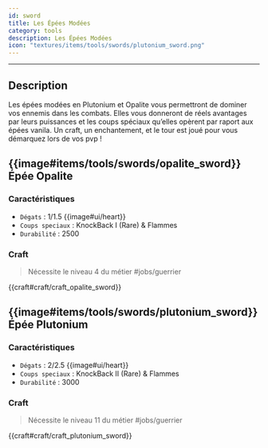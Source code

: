 ```yaml
---
id: sword
title: Les Épées Modées
category: tools
description: Les Épées Modées
icon: "textures/items/tools/swords/plutonium_sword.png"
---
```

___
## Description

Les épées modées en Plutonium et Opalite vous permettront de dominer vos ennemis dans les combats. 
Elles vous donneront de réels avantages par leurs puissances et les coups spéciaux qu’elles opèrent par raport aux épées vanila. 
Un craft, un enchantement, et le tour est joué pour vous démarquez lors de vos pvp !

##  {{image#items/tools/swords/opalite_sword}} Épée Opalite

### Caractéristiques

- ``Dégats`` : 1/1.5 {{image#ui/heart}}
- ``Coups speciaux`` : KnockBack I (Rare) & Flammes
- ``Durabilité`` : 2500

### Craft 

> Nécessite le niveau 4 du métier #jobs/guerrier

{{craft#craft/craft_opalite_sword}} 

##  {{image#items/tools/swords/plutonium_sword}} Épée Plutonium

### Caractéristiques

- ``Dégats`` : 2/2.5 {{image#ui/heart}}
- ``Coups speciaux`` : KnockBack II (Rare) & Flammes
- ``Durabilité`` : 3000

### Craft 

> Nécessite le niveau 11 du métier #jobs/guerrier

{{craft#craft/craft_plutonium_sword}} 
